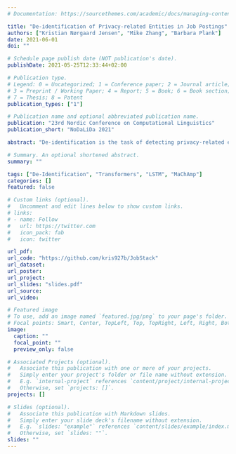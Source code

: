 ```yaml
---
# Documentation: https://sourcethemes.com/academic/docs/managing-content/

title: "De-identification of Privacy-related Entities in Job Postings"
authors: ["Kristian Nørgaard Jensen", "Mike Zhang", "Barbara Plank"]
date: 2021-06-01
doi: ""

# Schedule page publish date (NOT publication's date).
publishDate: 2021-05-25T12:33:44+02:00

# Publication type.
# Legend: 0 = Uncategorized; 1 = Conference paper; 2 = Journal article;
# 3 = Preprint / Working Paper; 4 = Report; 5 = Book; 6 = Book section;
# 7 = Thesis; 8 = Patent
publication_types: ["1"]

# Publication name and optional abbreviated publication name.
publication: "23rd Nordic Conference on Computational Linguistics"
publication_short: "NoDaLiDa 2021"

abstract: "De-identification is the task of detecting privacy-related entities in text, such as person names, emails and contact data. It has been well-studied within the medical domain. The need for deidentification technology is increasing, as privacy-preserving data handling is in high demand in many domains. In this paper, we focus on job postings. We present JOBSTACK, a new corpus for de-identification of personal data in job vacancies on Stackoverflow. We introduce baselines, comparing Long-Short Term Memory (LSTM) and Transformer models. To improve upon these baselines, we experiment with contextualized embeddings and distantly related auxiliary data via multi-task learning. Our results show that auxiliary data improves de-identification performance. Surprisingly, vanilla BERT turned out to be more effective than a BERT model trained on other portions of Stackoverflow."

# Summary. An optional shortened abstract.
summary: ""

tags: ["De-Identification", "Transformers", "LSTM", "MaChAmp"]
categories: []
featured: false

# Custom links (optional).
#   Uncomment and edit lines below to show custom links.
# links:
# - name: Follow
#   url: https://twitter.com
#   icon_pack: fab
#   icon: twitter

url_pdf: 
url_code: "https://github.com/kris927b/JobStack"
url_dataset:
url_poster:
url_project:
url_slides: "slides.pdf"
url_source:
url_video:

# Featured image
# To use, add an image named `featured.jpg/png` to your page's folder. 
# Focal points: Smart, Center, TopLeft, Top, TopRight, Left, Right, BottomLeft, Bottom, BottomRight.
image:
  caption: ""
  focal_point: ""
  preview_only: false

# Associated Projects (optional).
#   Associate this publication with one or more of your projects.
#   Simply enter your project's folder or file name without extension.
#   E.g. `internal-project` references `content/project/internal-project/index.md`.
#   Otherwise, set `projects: []`.
projects: []

# Slides (optional).
#   Associate this publication with Markdown slides.
#   Simply enter your slide deck's filename without extension.
#   E.g. `slides: "example"` references `content/slides/example/index.md`.
#   Otherwise, set `slides: ""`.
slides: ""
---
```

